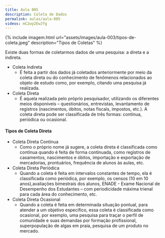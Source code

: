 ```yaml
---
title: Aula 005
description: Coleta de Dados
permalink: aulas/aula-005
videos: mC2wy2EwJfg
---
```


{% include imagem.html
    url="assets/images/aula-003/tipos-de-coleta.jpeg"
    description="Tipos de Coletas" %}

Existe duas formas de coletarmos dados de uma pesquisa: a direta e a indireta.

- Coleta Indireta
  - É feita a partir dos dados já coletados anteriormente por meio da coleta direta ou do conhecimento de fenômenos relacionados ao objeto de estudo como, por exemplo, citando uma pesquisa já realizada.
- Coleta Direta
  - É aquela realizada pelo próprio pesquisador, utilizando os diferentes meios disponíveis – questionários, entrevistas, levantamento de registros (nascimentos, óbitos, notas fiscais, impostos, etc.). A coleta direta pode ser classificada de três formas: contínua, periódica ou ocasional.

#### Tipos de Coleta Direta

- Coleta Direta Contínua
  - Como o próprio nome já sugere, a coleta direta é classificada como contínua quando é feita de forma continuada, como registros de casamentos, nascimentos e óbitos, importação e exportação de mercadorias, prontuários, frequência de alunos às aulas, etc.
- Coleta Direta Periódica
  - Quando a coleta é feita em intervalos constantes de tempo, ela é classificada como periódica, por exemplo, os censos (10 em 10 anos),avaliações bimestrais dos alunos, ENADE - Exame Nacional de Desempenho dos Estudantes – com periodicidade máxima trienal para cada área do conhecimento, etc.
- Coleta Direta Ocasional
  - Quando a coleta é feita em determinada situação pontual, para atender a um objetivo específico, essa coleta é classificada como ocasional, por exemplo, uma pesquisa para traçar o perfil de comunidade e suas demandas por formação profissional, superpopulação de algas em praia, pesquisa de um produto no mercado.
